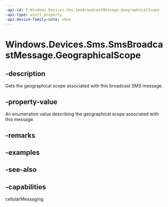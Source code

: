 ```yaml
---
-api-id: P:Windows.Devices.Sms.SmsBroadcastMessage.GeographicalScope
-api-type: winrt property
-api-device-family-note: xbox
---
```


<!-- Property syntax
public Windows.Devices.Sms.SmsGeographicalScope GeographicalScope { get; }
-->

# Windows.Devices.Sms.SmsBroadcastMessage.GeographicalScope

## -description
Gets the geographical scope associated with this broadcast SMS message.

## -property-value
An enumeration value describing the geographical scope associated with this message.

## -remarks

## -examples

## -see-also


## -capabilities
cellularMessaging
